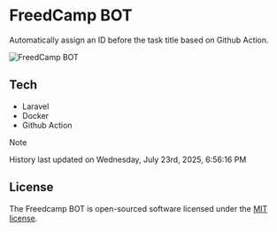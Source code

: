 # FreedCamp BOT

Automatically assign an ID before the task title based on Github Action.

![FreedCamp BOT](https://repository-images.githubusercontent.com/737932867/7d34798b-2680-471c-b089-a78a718d3d6a)

## Tech

- Laravel
- Docker
- Github Action

> [!NOTE]  
> History last updated on Wednesday, July 23rd, 2025, 6:56:16 PM

## License

The Freedcamp BOT is open-sourced software licensed under the [MIT license](https://opensource.org/licenses/MIT).
